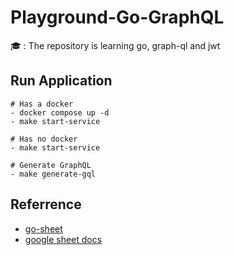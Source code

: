 # Playground-Go-GraphQL
🎓 : The repository is learning go, graph-ql and jwt

## Run Application
```
# Has a docker
- docker compose up -d
- make start-service

# Has no docker
- make start-service

# Generate GraphQL
- make generate-gql
```

## Referrence
- <a href="https://pkg.go.dev/google.golang.org/api@v0.122.0/sheets/v4#SpreadsheetsValuesService.Get">go-sheet</a>
- <a href="https://developers.google.com/sheets/api/guides/concepts#cell">google sheet docs</a>
